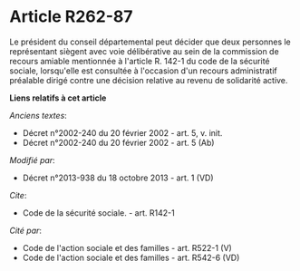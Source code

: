 # Article R262-87

Le président du conseil départemental peut décider que deux personnes le représentant siègent avec voie délibérative au sein
de la commission de recours amiable mentionnée à l'article R. 142-1 du code de la sécurité sociale, lorsqu'elle est consultée
à l'occasion d'un recours administratif préalable dirigé contre une décision relative au revenu de solidarité active.

**Liens relatifs à cet article**

_Anciens textes_:

  - Décret n°2002-240 du 20 février 2002 - art. 5, v. init.
  - Décret n°2002-240 du 20 février 2002 - art. 5 (Ab)

_Modifié par_:

  - Décret n°2013-938 du 18 octobre 2013 - art. 1 (VD)

_Cite_:

  - Code de la sécurité sociale. - art. R142-1

_Cité par_:

  - Code de l'action sociale et des familles - art. R522-1 (V)
  - Code de l'action sociale et des familles - art. R542-6 (VD)
